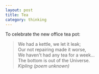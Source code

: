 ```yaml
---
layout: post
title: Tea
category: thinking
---
```


To celebrate the new office tea pot:

> We had a kettle, we let it leak;<br>
Our not repairing made it worse,<br>
We haven't had any tea for a week&hellip; <br>
The bottom is out of the Universe.<br>
<cite>Kipling (poem unknown)</cite>
